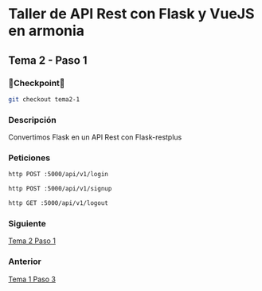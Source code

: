 # Taller de API Rest con Flask y VueJS en armonia

## Tema 2 - Paso 1

### 🎈Checkpoint🎈

```bash
git checkout tema2-1
```

### Descripción

Convertimos Flask en un API Rest con Flask-restplus

### Peticiones

```bash 
http POST :5000/api/v1/login
```

```bash 
http POST :5000/api/v1/signup
```

```bash 
http GET :5000/api/v1/logout
```


### Siguiente

[Tema 2 Paso 1](https://github.com/tanrax/workshop-flask-with-vuejs/tree/tema2-1)

### Anterior

[Tema 1 Paso 3](https://github.com/tanrax/workshop-flask-with-vuejs/tree/tema1-3)
